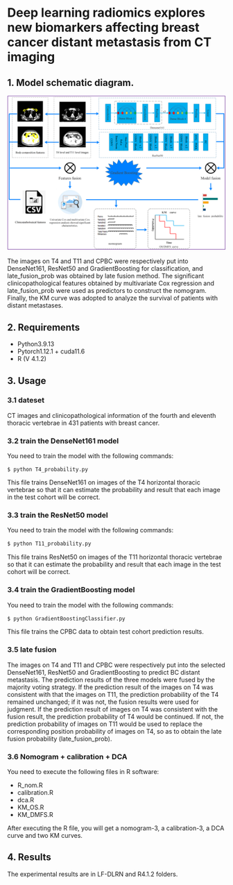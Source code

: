 # Deep learning radiomics explores new biomarkers affecting breast cancer distant metastasis from CT imaging

## 1. Model schematic diagram.

![](https://github.com/19965223759/LF-DLRN-BC/blob/main/schematic%20diagram.png)

The images on T4 and T11 and CPBC were respectively put into DenseNet161, ResNet50 and GradientBoosting for classification, and late_fusion_prob was obtained by late fusion method. The significant clinicopathological features obtained by multivariate Cox regression and late_fusion_prob were used as predictors to construct the nomogram. Finally, the KM curve was adopted to analyze the survival of patients with distant metastases.

## 2. Requirements

- Python3.9.13
- Pytorch1.12.1 + cuda11.6
- R (V 4.1.2)

## 3. Usage

### 3.1 dateset

CT images and clinicopathological information of the fourth and eleventh thoracic vertebrae in 431 patients with breast cancer. 

### 3.2 train the DenseNet161 model

You need to train the model with the following commands:

```Py
$ python T4_probability.py
```

This file trains DenseNet161 on images of the T4 horizontal thoracic vertebrae so that it can estimate the probability and result that each image in the test cohort will be correct.

### 3.3 train the ResNet50 model

You need to train the model with the following commands:

```py
$ python T11_probability.py
```

This file trains ResNet50 on images of the T11 horizontal thoracic vertebrae so that it can estimate the probability and result that each image in the test cohort will be correct.

###  3.4 train the GradientBoosting model

You need to train the model with the following commands:

```py
$ python GradientBoostingClassifier.py
```

This file trains the CPBC data  to obtain test cohort prediction results.

### 3.5 late fusion 

The images on T4 and T11 and CPBC were respectively put into the selected DenseNet161, ResNet50 and GradientBoosting to predict BC distant metastasis. The prediction results of the three models were fused by the majority voting strategy. If the prediction result of the images on T4 was consistent with that the images on T11, the prediction probability of the T4 remained unchanged; if it was not, the fusion results were used for judgment. If the prediction result of images on T4 was consistent with the fusion result, the prediction probability of T4 would be continued. If not, the prediction probability of images on T11 would be used to replace the corresponding position probability of images on T4, so as to obtain the late fusion probability (late_fusion_prob).

### 3.6 Nomogram + calibration + DCA

You need to execute the following files in R software:

- R_nom.R
- calibration.R
- dca.R
- KM_OS.R
- KM_DMFS.R

After executing the R file, you will get a nomogram-3, a calibration-3, a DCA curve and two KM curves.

## 4. Results

The experimental results are in LF-DLRN and R4.1.2 folders.




